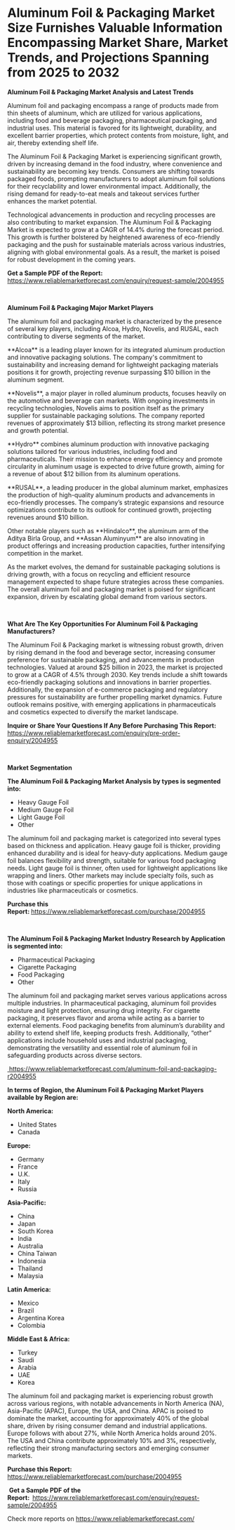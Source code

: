 <p><h1>Aluminum Foil & Packaging Market Size Furnishes Valuable Information Encompassing Market Share, Market Trends, and Projections Spanning from 2025 to 2032</h1></p><p><strong>Aluminum Foil & Packaging Market Analysis and Latest Trends</strong></p>
<p><p>Aluminum foil and packaging encompass a range of products made from thin sheets of aluminum, which are utilized for various applications, including food and beverage packaging, pharmaceutical packaging, and industrial uses. This material is favored for its lightweight, durability, and excellent barrier properties, which protect contents from moisture, light, and air, thereby extending shelf life.</p><p>The Aluminum Foil & Packaging Market is experiencing significant growth, driven by increasing demand in the food industry, where convenience and sustainability are becoming key trends. Consumers are shifting towards packaged foods, prompting manufacturers to adopt aluminum foil solutions for their recyclability and lower environmental impact. Additionally, the rising demand for ready-to-eat meals and takeout services further enhances the market potential.</p><p>Technological advancements in production and recycling processes are also contributing to market expansion. The Aluminum Foil & Packaging Market is expected to grow at a CAGR of 14.4% during the forecast period. This growth is further bolstered by heightened awareness of eco-friendly packaging and the push for sustainable materials across various industries, aligning with global environmental goals. As a result, the market is poised for robust development in the coming years.</p></p>
<p><strong>Get a Sample PDF of the Report:&nbsp;</strong> <a href="https://www.reliablemarketforecast.com/enquiry/request-sample/2004955?utm_campaign=1929&utm_medium=2&utm_source=Github&utm_content=ia&utm_term=15012025&utm_id=aluminum-foil-packaging">https://www.reliablemarketforecast.com/enquiry/request-sample/2004955</a></p>
<p>&nbsp;</p>
<p><strong>Aluminum Foil & Packaging Major Market Players</strong></p>
<p><p>The aluminum foil and packaging market is characterized by the presence of several key players, including Alcoa, Hydro, Novelis, and RUSAL, each contributing to diverse segments of the market. </p><p>**Alcoa** is a leading player known for its integrated aluminum production and innovative packaging solutions. The company's commitment to sustainability and increasing demand for lightweight packaging materials positions it for growth, projecting revenue surpassing $10 billion in the aluminum segment.</p><p>**Novelis**, a major player in rolled aluminum products, focuses heavily on the automotive and beverage can markets. With ongoing investments in recycling technologies, Novelis aims to position itself as the primary supplier for sustainable packaging solutions. The company reported revenues of approximately $13 billion, reflecting its strong market presence and growth potential.</p><p>**Hydro** combines aluminum production with innovative packaging solutions tailored for various industries, including food and pharmaceuticals. Their mission to enhance energy efficiency and promote circularity in aluminum usage is expected to drive future growth, aiming for a revenue of about $12 billion from its aluminum operations.</p><p>**RUSAL**, a leading producer in the global aluminum market, emphasizes the production of high-quality aluminum products and advancements in eco-friendly processes. The company’s strategic expansions and resource optimizations contribute to its outlook for continued growth, projecting revenues around $10 billion.</p><p>Other notable players such as **Hindalco**, the aluminum arm of the Aditya Birla Group, and **Assan Aluminyum** are also innovating in product offerings and increasing production capacities, further intensifying competition in the market.</p><p>As the market evolves, the demand for sustainable packaging solutions is driving growth, with a focus on recycling and efficient resource management expected to shape future strategies across these companies. The overall aluminum foil and packaging market is poised for significant expansion, driven by escalating global demand from various sectors.</p></p>
<p>&nbsp;</p>
<p><strong>What Are The Key Opportunities For Aluminum Foil & Packaging Manufacturers?</strong></p>
<p><p>The Aluminum Foil & Packaging market is witnessing robust growth, driven by rising demand in the food and beverage sector, increasing consumer preference for sustainable packaging, and advancements in production technologies. Valued at around $25 billion in 2023, the market is projected to grow at a CAGR of 4.5% through 2030. Key trends include a shift towards eco-friendly packaging solutions and innovations in barrier properties. Additionally, the expansion of e-commerce packaging and regulatory pressures for sustainability are further propelling market dynamics. Future outlook remains positive, with emerging applications in pharmaceuticals and cosmetics expected to diversify the market landscape.</p></p>
<p><strong>Inquire or Share Your Questions If Any Before Purchasing This Report:</strong> <a href="https://www.reliablemarketforecast.com/enquiry/pre-order-enquiry/2004955?utm_campaign=1929&utm_medium=2&utm_source=Github&utm_content=ia&utm_term=15012025&utm_id=aluminum-foil-packaging">https://www.reliablemarketforecast.com/enquiry/pre-order-enquiry/2004955</a></p>
<p>&nbsp;</p>
<p><strong>Market Segmentation</strong></p>
<p><strong>The Aluminum Foil & Packaging Market Analysis by types is segmented into:</strong></p>
<p><ul><li>Heavy Gauge Foil</li><li>Medium Gauge Foil</li><li>Light Gauge Foil</li><li>Other</li></ul></p>
<p><p>The aluminum foil and packaging market is categorized into several types based on thickness and application. Heavy gauge foil is thicker, providing enhanced durability and is ideal for heavy-duty applications. Medium gauge foil balances flexibility and strength, suitable for various food packaging needs. Light gauge foil is thinner, often used for lightweight applications like wrapping and liners. Other markets may include specialty foils, such as those with coatings or specific properties for unique applications in industries like pharmaceuticals or cosmetics.</p></p>
<p><strong>Purchase this Report:&nbsp;</strong><a href="https://www.reliablemarketforecast.com/purchase/2004955?utm_campaign=1929&utm_medium=2&utm_source=Github&utm_content=ia&utm_term=15012025&utm_id=aluminum-foil-packaging">https://www.reliablemarketforecast.com/purchase/2004955</a></p>
<p>&nbsp;</p>
<p><strong>The Aluminum Foil & Packaging Market Industry Research by Application is segmented into:</strong></p>
<p><ul><li>Pharmaceutical Packaging</li><li>Cigarette Packaging</li><li>Food Packaging</li><li>Other</li></ul></p>
<p><p>The aluminum foil and packaging market serves various applications across multiple industries. In pharmaceutical packaging, aluminum foil provides moisture and light protection, ensuring drug integrity. For cigarette packaging, it preserves flavor and aroma while acting as a barrier to external elements. Food packaging benefits from aluminum’s durability and ability to extend shelf life, keeping products fresh. Additionally, “other” applications include household uses and industrial packaging, demonstrating the versatility and essential role of aluminum foil in safeguarding products across diverse sectors.</p></p>
<p><a href="https://www.reliablemarketforecast.com/aluminum-foil-and-packaging-r2004955?utm_campaign=1929&utm_medium=2&utm_source=Github&utm_content=ia&utm_term=15012025&utm_id=aluminum-foil-packaging">&nbsp;https://www.reliablemarketforecast.com/aluminum-foil-and-packaging-r2004955</a></p>
<p><strong>In terms of Region, the Aluminum Foil & Packaging Market Players available by Region are:</strong></p>
<p>
    <p> <strong> North America: </strong>
        <ul>
            <li>United States</li>
            <li>Canada</li>
        </ul>
        </p> 
    <p> <strong> Europe: </strong>
        <ul>
            <li>Germany</li>
            <li>France</li>
            <li>U.K.</li>
            <li>Italy</li>
            <li>Russia</li>
        </ul>
        </p> 
    <p> <strong> Asia-Pacific: </strong>
        <ul>
            <li>China</li>
            <li>Japan</li>
            <li>South Korea</li>
            <li>India</li>
            <li>Australia</li>
            <li>China Taiwan</li>
            <li>Indonesia</li>
            <li>Thailand</li>
            <li>Malaysia</li>
        </ul>
        </p> 
    <p> <strong> Latin America: </strong>
        <ul>
            <li>Mexico</li>
            <li>Brazil</li>
            <li>Argentina Korea</li>
            <li>Colombia</li>
        </ul>
        </p> 
    <p> <strong> Middle East & Africa: </strong>
        <ul>
            <li>Turkey</li>
            <li>Saudi</li>
            <li>Arabia</li>
            <li>UAE</li>
            <li>Korea</li>
        </ul>
    </p>
    </p>
<p><p>The aluminum foil and packaging market is experiencing robust growth across various regions, with notable advancements in North America (NA), Asia-Pacific (APAC), Europe, the USA, and China. APAC is poised to dominate the market, accounting for approximately 40% of the global share, driven by rising consumer demand and industrial applications. Europe follows with about 27%, while North America holds around 20%. The USA and China contribute approximately 10% and 3%, respectively, reflecting their strong manufacturing sectors and emerging consumer markets.</p></p>
<p><strong>Purchase this Report: </strong><a href="https://www.reliablemarketforecast.com/purchase/2004955?utm_campaign=1929&utm_medium=2&utm_source=Github&utm_content=ia&utm_term=15012025&utm_id=aluminum-foil-packaging">https://www.reliablemarketforecast.com/purchase/2004955</a></p>
<p>&nbsp;<strong>Get a Sample PDF of the Report:&nbsp;&nbsp;</strong><a href="https://www.reliablemarketforecast.com/enquiry/request-sample/2004955?utm_campaign=1929&utm_medium=2&utm_source=Github&utm_content=ia&utm_term=15012025&utm_id=aluminum-foil-packaging">https://www.reliablemarketforecast.com/enquiry/request-sample/2004955</a></p>
<p><strong></strong></p>
<p>Check more reports on <a href="https://www.reliablemarketforecast.com/?utm_campaign=1929&utm_medium=2&utm_source=Github&utm_content=ia&utm_term=15012025&utm_id=aluminum-foil-packaging">https://www.reliablemarketforecast.com/</a></p>